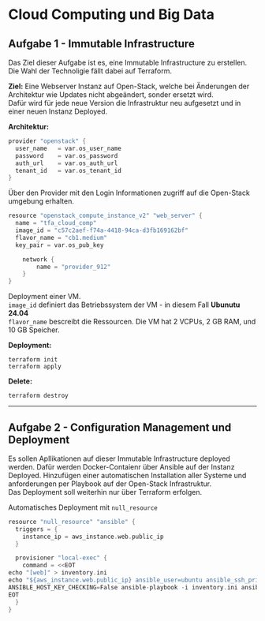 # Cloud Computing und Big Data

## Aufgabe 1 - Immutable Infrastructure
Das Ziel dieser Aufgabe ist es, eine Immutable Infrastructure zu erstellen.  
Die Wahl der Technoligie fällt dabei auf Terraform.  

**Ziel:** Eine Webserver Instanz auf Open-Stack, welche bei Änderungen der Architektur wie Updates nicht abgeändert, sonder ersetzt wird.  
Dafür wird für jede neue Version die Infrastruktur neu aufgesetzt und in einer neuen Instanz Deployed.   

**Architektur:**
```h
provider "openstack" {
  user_name   = var.os_user_name
  password    = var.os_password
  auth_url    = var.os_auth_url
  tenant_id   = var.os_tenant_id
}
```
Über den Provider mit den Login Informationen zugriff auf die Open-Stack umgebung erhalten.

```h
resource "openstack_compute_instance_v2" "web_server" {
  name = "tfa_cloud_comp"
  image_id = "c57c2aef-f74a-4418-94ca-d3fb169162bf"
  flavor_name = "cb1.medium"
  key_pair = var.os_pub_key

    network {
        name = "provider_912"
    }
}
```
Deployment einer VM.  
```image_id``` definiert das Betriebssystem der VM - in diesem Fall __Ubunutu 24.04__  
```flavor_name``` bescreibt die Ressourcen. Die VM hat 2 VCPUs, 2 GB RAM, und 10 GB Speicher.


**Deployment:**
```
terraform init  
terraform apply
```

**Delete:**
```
terraform destroy
```
<hr>

## Aufgabe 2 - Configuration Management und Deployment
Es sollen Apllikationen auf dieser Immutable Infrastructure deployed werden. Dafür werden Docker-Contaienr über Ansible auf der Instanz Deployed. 
Hinzufügen einer automatischen Installation aller Systeme und anforderungen per Playbook auf der Open-Stack Infrastruktur.  
Das Deployment soll weiterhin nur über Terraform erfolgen.  
  
Automatisches Deployment mit ```null_resource```  

```h
resource "null_resource" "ansible" {
  triggers = {
    instance_ip = aws_instance.web.public_ip
  }

  provisioner "local-exec" {
    command = <<EOT
echo "[web]" > inventory.ini
echo "${aws_instance.web.public_ip} ansible_user=ubuntu ansible_ssh_private_key_file=~/.ssh/my-key.pem" >> inventory.ini
ANSIBLE_HOST_KEY_CHECKING=False ansible-playbook -i inventory.ini ansible/playbook.yml
EOT
  }
}
```